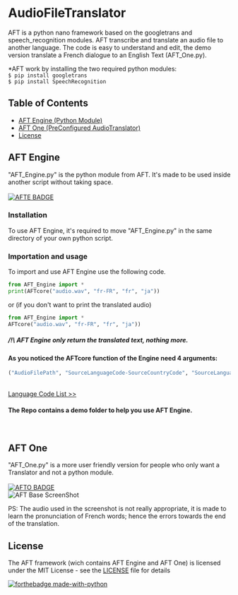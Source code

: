 # AudioFileTranslator
AFT is a python nano framework based on the googletrans and speech_recognition modules. AFT transcribe and translate an audio file to another language. The code is easy to understand and edit, the demo version translate a French dialogue to an English Text (AFT_One.py).

*AFT work by installing the two required python modules:
</br>`$ pip install googletrans`
</br>`$ pip install SpeechRecognition`

## Table of Contents

- [AFT Engine (Python Module)](#AFT-Engine)
- [AFT One (PreConfigured AudioTranslator)](#AFT-One)
- [License](#license)


## AFT Engine
"AFT_Engine.py" is the python module from AFT. It's made to be used inside another script without taking space.</br> </br>
[![AFTE BADGE](https://img.shields.io/badge/Download-AFT%20Engine-blue)](https://github.com/nnnzo/AudioFileTranslator/releases/tag/1.1)
### Installation
To use AFT Engine, it's required to move "AFT_Engine.py" in the same directory of your own python script.
### Importation and usage
To import and use AFT Engine use the following code.</br>
```python
from AFT_Engine import *
print(AFTcore("audio.wav", "fr-FR", "fr", "ja"))
```
or (if you don't want to print the translated audio)</br>
```python
from AFT_Engine import *
AFTcore("audio.wav", "fr-FR", "fr", "ja"))
```
##### /!\ AFT Engine only return the translated text, nothing more.
#### As you noticed the AFTcore function of the Engine need 4 arguments: </br> 
```python
("AudioFilePath", "SourceLanguageCode-SourceCountryCode", "SourceLanguageCode", "DestinationLanguageCode")
```
</br>[Language Code List >>](https://cloud.google.com/translate/docs/languages "Language Code List")</br>
#### The Repo contains a demo folder to help you use AFT Engine.

</br>

## AFT One 
"AFT_One.py" is a more user friendly version for people who only want a Translator and not a python module. </br> </br>
[![AFTO BADGE](https://img.shields.io/badge/Download-AFT%20One-yellow)](https://github.com/nnnzo/AudioFileTranslator/releases/tag/1.0)
</br>
![AFT Base ScreenShot](https://raw.githubusercontent.com/nnnzo/Ressources/master/img/Capture%20d%E2%80%99e%CC%81cran%202020-08-02%20a%CC%80%2012.28.09.png)

PS: The audio used in the screenshot is not really appropriate, it is made to learn the pronunciation of French words; hence the errors towards the end of the translation.

## License

The AFT framework (wich contains AFT Engine and AFT One) is licensed under the MIT License - see the [LICENSE](LICENSE) file for details

[![forthebadge made-with-python](http://ForTheBadge.com/images/badges/made-with-python.svg)](https://www.python.org/)
